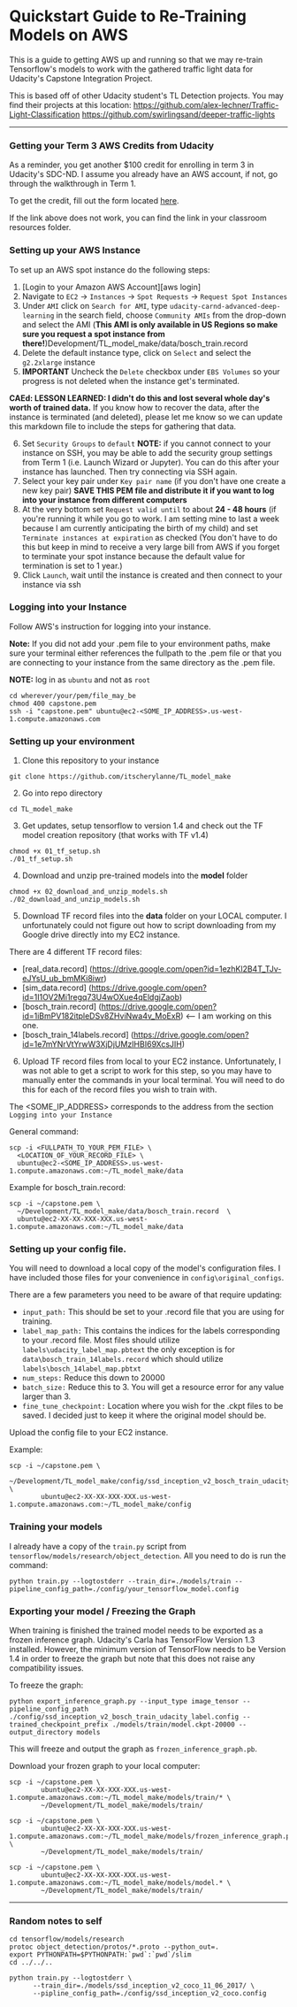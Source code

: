 # Quickstart Guide to Re-Training Models on AWS

This is a guide to getting AWS up and running so that we may re-train Tensorflow's models to work with the gathered traffic light data for Udacity's Capstone Integration Project.


This is based off of other Udacity student's TL Detection projects. You may find their projects at this location:
https://github.com/alex-lechner/Traffic-Light-Classification
https://github.com/swirlingsand/deeper-traffic-lights

-------------
### Getting your Term 3 AWS Credits from Udacity

As a reminder, you get another $100 credit for enrolling in term 3 in Udacity's SDC-ND. I assume you already have an AWS account, if not, go through the walkthrough in Term 1.

To get the credit, fill out the form located [here](https://www.awseducate.com/PromotionSignup?pcode=400HZJ).

If the link above does not work, you can find the link in your classroom resources folder.

### Setting up your AWS Instance

To set up an AWS spot instance do the following steps:
1. [Login to your Amazon AWS Account][aws login]
2. Navigate to ``EC2`` -> ``Instances`` -> ``Spot Requests`` -> ``Request Spot Instances``
3. Under ``AMI`` click on ``Search for AMI``, type ``udacity-carnd-advanced-deep-learning`` in the search field, choose ``Community AMIs`` from the drop-down and select the AMI (**This AMI is only available in US Regions so make sure you request a spot instance from there!**)Development/TL_model_make/data/bosch_train.record
4. Delete the default instance type, click on ``Select`` and select the ``g2.2xlarge`` instance
5. **IMPORTANT** Uncheck the ``Delete`` checkbox under ``EBS Volumes`` so your progress is not deleted when the instance get's terminated.

  **CAEd: LESSON LEARNED: I didn't do this and lost several whole day's worth of trained data.** If you know how to recover the data, after the instance is terminated (and deleted), please let me know so we can update this markdown file to include the steps for gathering that data.

6. Set ``Security Groups`` to ``default``
  **NOTE:** if you cannot connect to your instance on SSH, you may be able to add the security group settings from Term 1 (i.e. Launch Wizard or Jupyter). You can do this after your instance has launched. Then try connecting via SSH again.
7. Select your key pair under ``Key pair name`` (if you don't have one create a new key pair) **SAVE THIS PEM file and distribute it if you want to log into your instance from different computers**
8. At the very bottom set ``Request valid until`` to about **24 - 48 hours** (if you're running it while you go to work. I am setting mine to last a week because I am currently anticipating the birth of my child) and set ``Terminate instances at expiration`` as checked (You don't have to do this but keep in mind to receive a very large bill from AWS if you forget to terminate your spot instance because the default value for termination is set to 1 year.)
9. Click ``Launch``, wait until the instance is created and then connect to your instance via ssh

### Logging into your Instance
Follow AWS's instruction for logging into your instance.

**Note:** If you did not add your .pem file to your environment paths, make sure your terminal either references the fullpath to the .pem file or that you are connecting to your instance from the same directory as the .pem file.

**NOTE:** log in as `ubuntu` and not as `root`
```
cd wherever/your/pem/file_may_be
chmod 400 capstone.pem
ssh -i "capstone.pem" ubuntu@ec2-<SOME_IP_ADDRESS>.us-west-1.compute.amazonaws.com
```

### Setting up your environment

1. Clone this repository to your instance
```
git clone https://github.com/itscherylanne/TL_model_make
```
2. Go into repo directory
```
cd TL_model_make
```
3. Get updates, setup tensorflow to version 1.4 and check out the TF model creation repository (that works with TF v1.4)
```
chmod +x 01_tf_setup.sh
./01_tf_setup.sh
```
4. Download and unzip pre-trained models into the **model** folder
```
chmod +x 02_download_and_unzip_models.sh
./02_download_and_unzip_models.sh
```

5.  Download TF record files into the **data** folder on your LOCAL computer. I unfortunately could not figure out how to script downloading from my Google drive directly into my EC2 instance.

There are 4 different TF record files:
- [real_data.record] (https://drive.google.com/open?id=1ezhKl2B4T_TJv-eJYsU_ub_bmMKi8iwr)
- [sim_data.record] (https://drive.google.com/open?id=1I1OV2Mi1regq73U4wOXue4qEldgjZaob)
- [bosch_train.record] (https://drive.google.com/open?id=1iBmPV182itpleDSv8ZHviNwa4v_MoExR) <-- I am working on this one.
- [bosch_train_14labels.record] (https://drive.google.com/open?id=1e7mYNrVtYrwW3XjDjUMzIHBI69XcsJIH)


6. Upload TF record files from local to your EC2 instance. Unfortunately, I was not able to get a script to work for this step, so you may have to manually enter the commands in your local terminal. You will need to do this for each of the record files you wish to train with.

The <SOME_IP_ADDRESS> corresponds to the address from the section `Logging into your Instance`

General command:
```
scp -i <FULLPATH_TO_YOUR_PEM_FILE> \
  <LOCATION_OF_YOUR_RECORD_FILE> \
  ubuntu@ec2-<SOME_IP_ADDRESS>.us-west-1.compute.amazonaws.com:~/TL_model_make/data
```

Example for bosch_train.record:
```
scp -i ~/capstone.pem \
  ~/Development/TL_model_make/data/bosch_train.record  \
  ubuntu@ec2-XX-XX-XXX-XXX.us-west-1.compute.amazonaws.com:~/TL_model_make/data
```

### Setting up your config file.
You will need to download a local copy of the model's configuration files. I have included those files for your convenience in `config\original_configs`.

There are a few parameters you need to be aware of that require updating:
- `input_path:` This should be set to your .record file that you are using for training.
- `label_map_path:` This contains the indices for the labels corresponding to your .record file. Most files should utilize `labels\udacity_label_map.pbtext` the only exception is for `data\bosch_train_14labels.record` which should utilize `labels\bosch_14label_map.pbtxt`
- `num_steps:` Reduce this down to 20000
- `batch_size:` Reduce this to 3. You will get a resource error for any value larger than 3.
- `fine_tune_checkpoint:` Location where you wish for the .ckpt files to be saved. I decided just to keep it where the original model should be.

Upload the config file to your EC2 instance.

Example:
```
scp -i ~/capstone.pem \
        ~/Development/TL_model_make/config/ssd_inception_v2_bosch_train_udacity_label.config \
        ubuntu@ec2-XX-XX-XXX-XXX.us-west-1.compute.amazonaws.com:~/TL_model_make/config
```

### Training your models
I already have a copy of the `train.py` script from `tensorflow/models/research/object_detection`. All you need to do is run the command:

```
python train.py --logtostderr --train_dir=./models/train --pipeline_config_path=./config/your_tensorflow_model.config
```


### Exporting your model  / Freezing the Graph
When training is finished the trained model needs to be exported as a frozen inference graph. Udacity's Carla has TensorFlow Version 1.3 installed. However, the minimum version of TensorFlow needs to be Version 1.4 in order to freeze the graph but note that this does not raise any compatibility issues.

To freeze the graph:
```
python export_inference_graph.py --input_type image_tensor --pipeline_config_path ./config/ssd_inception_v2_bosch_train_udacity_label.config --trained_checkpoint_prefix ./models/train/model.ckpt-20000 --output_directory models
```
This will freeze and output the graph as ``frozen_inference_graph.pb``.


Download your frozen graph to your local computer:
```
scp -i ~/capstone.pem \
        ubuntu@ec2-XX-XX-XXX-XXX.us-west-1.compute.amazonaws.com:~/TL_model_make/models/train/* \
        ~/Development/TL_model_make/models/train/

scp -i ~/capstone.pem \
        ubuntu@ec2-XX-XX-XXX-XXX.us-west-1.compute.amazonaws.com:~/TL_model_make/models/frozen_inference_graph.pb \
        ~/Development/TL_model_make/models/train/

scp -i ~/capstone.pem \
        ubuntu@ec2-XX-XX-XXX-XXX.us-west-1.compute.amazonaws.com:~/TL_model_make/models/model.* \
        ~/Development/TL_model_make/models/train/

```   
---------------
### Random notes to self
```
cd tensorflow/models/research
protoc object_detection/protos/*.proto --python_out=.
export PYTHONPATH=$PYTHONPATH:`pwd`:`pwd`/slim
cd ../../..

```

```
python train.py --logtostderr \
      --train_dir=./models/ssd_inception_v2_coco_11_06_2017/ \
      --pipline_config_path=./config/ssd_inception_v2_coco.config
```
